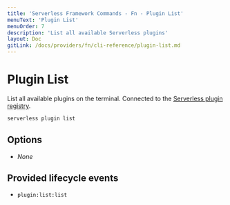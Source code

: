 ```yaml
---
title: 'Serverless Framework Commands - Fn - Plugin List'
menuText: 'Plugin List'
menuOrder: 7
description: 'List all available Serverless plugins'
layout: Doc
gitLink: /docs/providers/fn/cli-reference/plugin-list.md
---
```


# Plugin List

List all available plugins on the terminal. Connected to the [Serverless plugin registry](https://github.com/serverless/plugins).

```bash
serverless plugin list
```

## Options
- *None*

## Provided lifecycle events
- `plugin:list:list`
